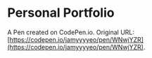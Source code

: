 # Personal Portfolio 

A Pen created on CodePen.io. Original URL: [https://codepen.io/jamyyyyeo/pen/WNwjYZR](https://codepen.io/jamyyyyeo/pen/WNwjYZR).


